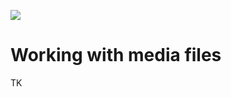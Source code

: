 ![](https://graphics.thomsonreuters.com/style-assets/images/logos/reuters-graphics-logo/svg/graphics-logo-color-dark.svg)

# Working with media files

TK
